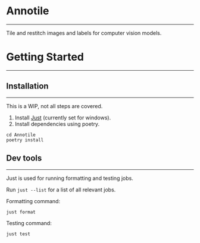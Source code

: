 # Annotile
<hr>

Tile and restitch images and labels for computer vision models.

# Getting Started
<hr>

## Installation
<hr>

This is a WIP, not all steps are covered.

1. Install [Just](https://github.com/casey/just) (currently set for windows).
2. Install dependencies using poetry.
```
cd Annotile
poetry install 
```

## Dev tools
<hr>

Just is used for running formatting and testing jobs.

Run `just --list` for a list of all relevant jobs. 

Formatting command:
```
just format
```

Testing command:
```
just test
```